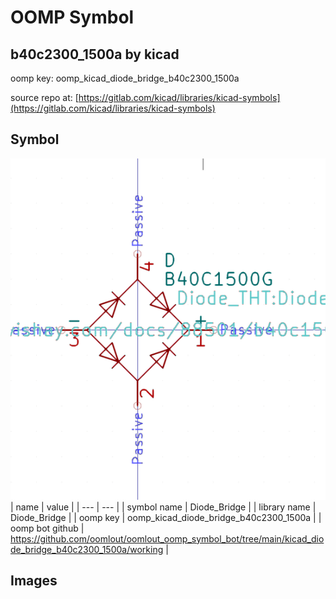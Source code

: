 # OOMP Symbol  
## b40c2300_1500a  by kicad  
  
oomp key: oomp_kicad_diode_bridge_b40c2300_1500a  
  
source repo at: [https://gitlab.com/kicad/libraries/kicad-symbols](https://gitlab.com/kicad/libraries/kicad-symbols)  
## Symbol  
  
[![working.png](working_600.png)](working.png)  
| name | value | 
| --- | --- | 
| symbol name | Diode_Bridge | 
| library name | Diode_Bridge | 
| oomp key | oomp_kicad_diode_bridge_b40c2300_1500a | 
| oomp bot github | https://github.com/oomlout/oomlout_oomp_symbol_bot/tree/main/kicad_diode_bridge_b40c2300_1500a/working | 
## Images  
